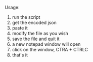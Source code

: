 Usage: 

1. run the script
2. get the encoded json
3. paste it
4. modify the file as you wish
5. save the file and quit it
6. a new notepad window will open
7. click on the window, CTRA + CTRLC
8. that's it
